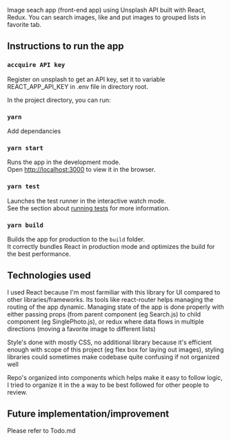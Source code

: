 Image seach app (front-end app) using Unsplash API built with React, Redux.
You can search images, like and put images to grouped lists in favorite tab.

## Instructions to run the app

### `accquire API key`

Register on unsplash to get an API key, set it to variable REACT_APP_API_KEY in .env file in directory root.

In the project directory, you can run:

### `yarn`

Add dependancies 

### `yarn start`

Runs the app in the development mode.<br />
Open [http://localhost:3000](http://localhost:3000) to view it in the browser.

### `yarn test`

Launches the test runner in the interactive watch mode.<br />
See the section about [running tests](https://facebook.github.io/create-react-app/docs/running-tests) for more information.

### `yarn build`

Builds the app for production to the `build` folder.<br />
It correctly bundles React in production mode and optimizes the build for the best performance.

## Technologies used

I used React because I'm most farmiliar with this library for UI compared to other libraries/frameworks. Its tools like react-router helps managing the routing of the app dynamic. Managing state of the app is done properly with either passing props (from parent component (eg Search.js) to child component (eg SinglePhoto.js), or redux where data flows in multiple directions (moving a favorite image to different lists)

Style's done with mostly CSS, no additional library because it's efficient enough with scope of this project (eg flex box for laying out images), styling libraries could sometimes make codebase quite confusing if not organized well

Repo's organized into components which helps make it easy to follow logic, I tried to organize it in the a way to be best followed for other people to review.

## Future implementation/improvement

Please refer to Todo.md
